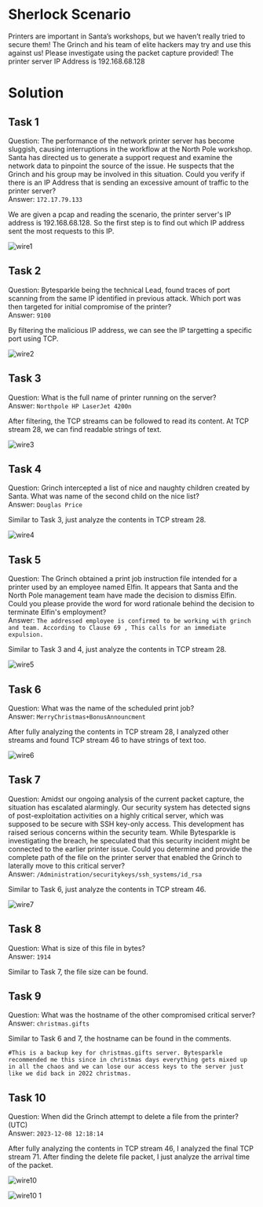 # Sherlock Scenario
Printers are important in Santa’s workshops, but we haven’t really tried to secure them! The Grinch and his team of elite hackers may try and use this against us! Please investigate using the packet capture provided! The printer server IP Address is 192.168.68.128

# Solution
## Task 1 
Question: The performance of the network printer server has become sluggish, causing interruptions in the workflow at the North Pole workshop. Santa has directed us to generate a support request and examine the network data to pinpoint the source of the issue. He suspects that the Grinch and his group may be involved in this situation. Could you verify if there is an IP Address that is sending an excessive amount of traffic to the printer server?
<br>Answer: `172.17.79.133`

We are given a pcap and reading the scenario, the printer server's IP address is 192.168.68.128. So the first step is to find out which IP address sent the most requests to this IP.

![wire1](https://github.com/warlocksmurf/HTB-writeups/assets/121353711/2a4f0852-d3f7-477a-b8cc-0390c2ac67cb)

## Task 2 
Question: Bytesparkle being the technical Lead, found traces of port scanning from the same IP identified in previous attack. Which port was then targeted for initial compromise of the printer?
<br>Answer: `9100`

By filtering the malicious IP address, we can see the IP targetting a specific port using TCP.

![wire2](https://github.com/warlocksmurf/HTB-writeups/assets/121353711/6dc93f89-b99a-4c19-8e30-d318dca4dfc4)

## Task 3 
Question: What is the full name of printer running on the server?
<br>Answer: `Northpole HP LaserJet 4200n`

After filtering, the TCP streams can be followed to read its content. At TCP stream 28, we can find readable strings of text.

![wire3](https://github.com/warlocksmurf/HTB-writeups/assets/121353711/9c9db392-68ea-454c-9f96-475e327b7724)

## Task 4 
Question: Grinch intercepted a list of nice and naughty children created by Santa. What was name of the second child on the nice list?
<br>Answer: `Douglas Price`

Similar to Task 3, just analyze the contents in TCP stream 28.

![wire4](https://github.com/warlocksmurf/HTB-writeups/assets/121353711/b81ea456-440e-44f1-83c6-e41a38995e0f)

## Task 5
Question: The Grinch obtained a print job instruction file intended for a printer used by an employee named Elfin. It appears that Santa and the North Pole management team have made the decision to dismiss Elfin. Could you please provide the word for word rationale behind the decision to terminate Elfin's employment?
<br>Answer: `The addressed employee is confirmed to be working with grinch and team. According to Clause 69 , This calls for an immediate expulsion.`

Similar to Task 3 and 4, just analyze the contents in TCP stream 28.

![wire5](https://github.com/warlocksmurf/HTB-writeups/assets/121353711/7f7ab97f-18be-4ff4-9323-0214271d7ec1)

## Task 6 
Question: What was the name of the scheduled print job?
<br>Answer: `MerryChristmas+BonusAnnouncment`

After fully analyzing the contents in TCP stream 28, I analyzed other streams and found TCP stream 46 to have strings of text too.

![wire6](https://github.com/warlocksmurf/HTB-writeups/assets/121353711/46a837c1-8d89-4976-bccc-6ddf85025d8d)

## Task 7
Question: Amidst our ongoing analysis of the current packet capture, the situation has escalated alarmingly. Our security system has detected signs of post-exploitation activities on a highly critical server, which was supposed to be secure with SSH key-only access. This development has raised serious concerns within the security team. While Bytesparkle is investigating the breach, he speculated that this security incident might be connected to the earlier printer issue. Could you determine and provide the complete path of the file on the printer server that enabled the Grinch to laterally move to this critical server?
<br>Answer: `/Administration/securitykeys/ssh_systems/id_rsa`

Similar to Task 6, just analyze the contents in TCP stream 46.

![wire7](https://github.com/warlocksmurf/HTB-writeups/assets/121353711/a5b2b32a-f7b3-416b-b1b6-ef3c6b141a18)

## Task 8
Question: What is size of this file in bytes?
<br>Answer: `1914`

Similar to Task 7, the file size can be found.

## Task 9
Question: What was the hostname of the other compromised critical server?
<br>Answer: `christmas.gifts`

Similar to Task 6 and 7, the hostname can be found in the comments.
```
#This is a backup key for christmas.gifts server. Bytesparkle recommended me this since in christmas days everything gets mixed up in all the chaos and we can lose our access keys to the server just like we did back in 2022 christmas.
```

## Task 10
Question: When did the Grinch attempt to delete a file from the printer? (UTC)
<br>Answer: `2023-12-08 12:18:14`

After fully analyzing the contents in TCP stream 46, I analyzed the final TCP stream 71. After finding the delete file packet, I just analyze the arrival time of the packet.

![wire10](https://github.com/warlocksmurf/HTB-writeups/assets/121353711/ebdbf240-a5de-4016-8639-74a72a2a088e)

![wire10 1](https://github.com/warlocksmurf/HTB-writeups/assets/121353711/77339bc2-9e79-49ca-a486-6c9a345291de)
